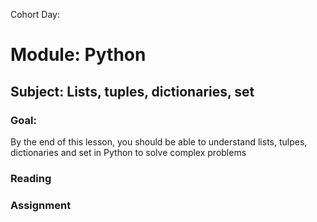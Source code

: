 Cohort Day:

# Module: Python

## Subject: Lists, tuples, dictionaries, set

### Goal:
By the end of this lesson, you should be able to understand lists, tulpes, dictionaries and set in Python to solve complex problems

### Reading

### Assignment
